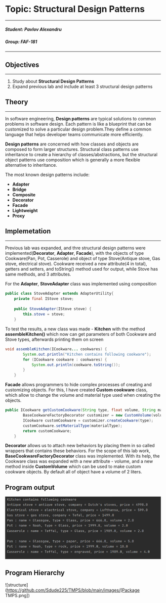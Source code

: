 # Topic: Structural Design Patterns
****
##### Student: Pavlov Alexandru
##### Group: FAF-181
****
## Objectives
****
1. Study about **Structural Design Patterns**
2. Expand previous lab and include at least 3 structural design patterns
## Theory
****
In software engineering, **Design patterns** are typical solutions to common problems in software design. Each pattern is like a blueprint that can be customized to solve a particular design problem.They define a common language that helps developer teams communicate more efficiently.

**Design patterns** are concerned with how classes and objects are composed to form larger structures. Structural class patterns use inheritance to create a hierarchy of classes/abstractions, but the structural object patterns use composition which is generally a more flexible alternative to inheritance.

The most known design patterns include:
 * **Adapter**
 * **Bridge**
 * **Composite**
 * **Decorator**
 * **Facade**
 * **Lightweight**
 * **Proxy**

## Implemetation
****
Previous lab was expanded, and thre structural design patterns were implemented(**Decorator**, **Adapter**, **Facade**), with the objects of type Cookware(Pan, Pot, Casserole) and object of type Stove(Antique stove, Gas stove, electrical stove). Cookware received a new attribute(4 in total), getters and setters, and toString() method used for output, while Stove has same methods, and 3 attributes.

For the **Adapter**, **StoveAdapter** class was implemented using composition
```java
public class StoveAdapter extends AdapterUtility{
    private final IStove stove;

    public StoveAdapter(IStove stove) {
        this.stove = stove;
    }
```
To test the results, a new class was made - **Kitchen** with the method **assembleKitchen()** which now can get parameters of both Cookware and Stove types, afterwards printing them on screen
```java
void assembleKitchen(ICookware... cookwares) {
        System.out.println("Kitchen contains following cookware");
        for (ICookware cookware : cookwares) {
            System.out.println(cookware.toString());
        }
    }
```

**Facade** allows programmers to hide complex processes of creating and customizing objects. For this, I have created **Custom cookware** class, which allow to change the volume and material type used when creating the objects. 

```java
public ICookware getCustomCookware(String type, float volume, String materialType) {
        BaseCookwareFactoryDecorator customizer = new CustomVolume(volume, baseFactory);
        ICookware customCookware = customizer.createCookware(type);
        customCookware.setMaterialType(materialType);
        return customCookware;
    }
```

**Decorator** allows us to attach new behaviors by placing them in so called wrappers that contains these behaviors. For the scope of this lab work, **BaseCookwareFactoryDecorator** class was implemented. With its help, the Cookware class was expanded with a new attribute - volume, and a new method inside **CustomVolume** which can be used to make custom cookware objects. By default all of object have a volume of 2 liters.

## Program output
![output](https://github.com/Sdude225/TMPS/blob/main/images/outputlab2.png)
## Program Hierarchy
![structure](https://github.com/Sdude225/TMPS/blob/main/images/[Package TMPS.png])
